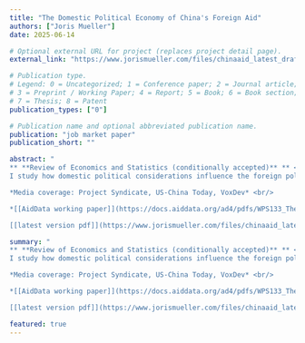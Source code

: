 ```yaml
--- 
title: "The Domestic Political Economy of China's Foreign Aid"
authors: ["Joris Mueller"]
date: 2025-06-14

# Optional external URL for project (replaces project detail page).
external_link: "https://www.jorismueller.com/files/chinaaid_latest_draft.pdf"

# Publication type.
# Legend: 0 = Uncategorized; 1 = Conference paper; 2 = Journal article;
# 3 = Preprint / Working Paper; 4 = Report; 5 = Book; 6 = Book section;
# 7 = Thesis; 8 = Patent
publication_types: ["0"]

# Publication name and optional abbreviated publication name.
publication: "job market paper"
publication_short: ""

abstract: "
** **Review of Economics and Statistics (conditionally accepted)** ** <br/>
I study how domestic political considerations influence the foreign policy choices of autocratic regimes, by analyzing China's foreign aid. First, using contractor-level data, I find that the regime allocates foreign aid projects to help maintain political stability: aid projects are awarded to state-owned firms in Chinese prefectures hit by social unrest, increasing employment and political stability. Second, I show that this strategy to manage domestic unrest affects the global allocation of Chinese aid, since state-owned firms pursue projects in countries where they have prior connections. Finally, I document that foreign aid triggered by domestic unrest does not affect political instability in recipient countries on average. <br/>

*Media coverage: Project Syndicate, US-China Today, VoxDev* <br/>

*[[AidData working paper]](https://docs.aiddata.org/ad4/pdfs/WPS133_The_Domestic_Political_Economy_of_Chinas_Foreign_Aid.pdf)* <br/>

[[latest version pdf]](https://www.jorismueller.com/files/chinaaid_latest_draft.pdf/)"

summary: "
** **Review of Economics and Statistics (conditionally accepted)** ** <br/>
I study how domestic political considerations influence the foreign policy choices of autocratic regimes, by analyzing China's foreign aid. First, using contractor-level data, I find that the regime allocates foreign aid projects to help maintain political stability: aid projects are awarded to state-owned firms in Chinese prefectures hit by social unrest, increasing employment and political stability. Second, I show that this strategy to manage domestic unrest affects the global allocation of Chinese aid, since state-owned firms pursue projects in countries where they have prior connections. Finally, I document that foreign aid triggered by domestic unrest does not affect political instability in recipient countries on average. <br/>

*Media coverage: Project Syndicate, US-China Today, VoxDev* <br/>

*[[AidData working paper]](https://docs.aiddata.org/ad4/pdfs/WPS133_The_Domestic_Political_Economy_of_Chinas_Foreign_Aid.pdf)* <br/>

[[latest version pdf]](https://www.jorismueller.com/files/chinaaid_latest_draft.pdf/)"

featured: true
---
```


